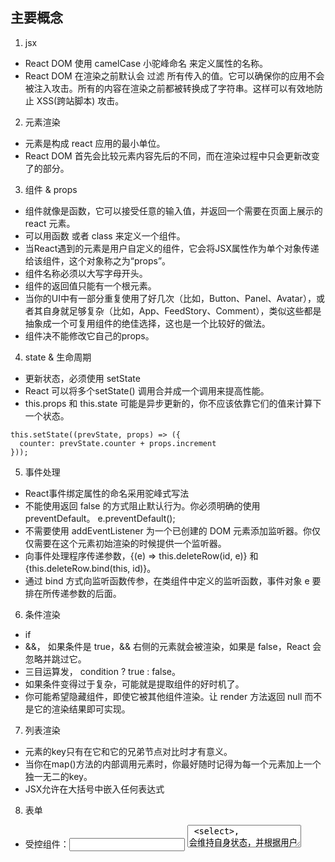 ## 主要概念
1. jsx
-  React DOM 使用 camelCase 小驼峰命名 来定义属性的名称。
- React DOM 在渲染之前默认会 过滤 所有传入的值。它可以确保你的应用不会被注入攻击。所有的内容在渲染之前都被转换成了字符串。这样可以有效地防止 XSS(跨站脚本) 攻击。
2. 元素渲染
- 元素是构成 react 应用的最小单位。
- React DOM 首先会比较元素内容先后的不同，而在渲染过程中只会更新改变了的部分。
3. 组件 & props
- 组件就像是函数，它可以接受任意的输入值，并返回一个需要在页面上展示的 react 元素。
- 可以用函数 或者 class 来定义一个组件。
- 当React遇到的元素是用户自定义的组件，它会将JSX属性作为单个对象传递给该组件，这个对象称之为“props”。
- 组件名称必须以大写字母开头。
- 组件的返回值只能有一个根元素。
- 当你的UI中有一部分重复使用了好几次（比如，Button、Panel、Avatar），或者其自身就足够复杂（比如，App、FeedStory、Comment），类似这些都是抽象成一个可复用组件的绝佳选择，这也是一个比较好的做法。
- 组件决不能修改它自己的props。
4. state & 生命周期
- 更新状态，必须使用 setState
- React 可以将多个setState() 调用合并成一个调用来提高性能。
- this.props 和 this.state 可能是异步更新的，你不应该依靠它们的值来计算下一个状态。
```
this.setState((prevState, props) => ({
  counter: prevState.counter + props.increment
}));
```
5. 事件处理
- React事件绑定属性的命名采用驼峰式写法
- 不能使用返回 false 的方式阻止默认行为。你必须明确的使用 preventDefault。 e.preventDefault();
- 不需要使用 addEventListener 为一个已创建的 DOM 元素添加监听器。你仅仅需要在这个元素初始渲染的时候提供一个监听器。
- 向事件处理程序传递参数，{(e) => this.deleteRow(id, e)} 和 {this.deleteRow.bind(this, id)}。
- 通过 bind 方式向监听函数传参，在类组件中定义的监听函数，事件对象 e 要排在所传递参数的后面。
6. 条件渲染
- if
- &&， 如果条件是 true，&& 右侧的元素就会被渲染，如果是 false，React 会忽略并跳过它。
- 三目运算发， condition ? true : false。
- 如果条件变得过于复杂，可能就是提取组件的好时机了。
- 你可能希望隐藏组件，即使它被其他组件渲染。让 render 方法返回 null 而不是它的渲染结果即可实现。
7. 列表渲染
- 元素的key只有在它和它的兄弟节点对比时才有意义。
- 当你在map()方法的内部调用元素时，你最好随时记得为每一个元素加上一个独一无二的key。
- JSX允许在大括号中嵌入任何表达式
8. 表单
- 受控组件：<input> <textarea> <select>, 会维持自身状态，并根据用户输入进行更新。select标签上用value属性来表示选中项。
- 非受控组件：<input type="file"> ，该标签的value 是只读的，所以是非受控组件。
- 有处理多个受控的input元素时，你可以通过给每个元素添加一个name属性，来让处理函数根据 event.target.name的值来选择做什么。
- 有时使用受控组件可能很繁琐，因为要为数据可能发生变化的每一种方式都编写一个事件处理程序，并通过一个组件来管理全部的状态。
9. 状态提升
- 几个组件需要共用的状态数据，可以把他们提升到离他们最近的父组件中进行管理。
- 子组件中的状态提升到父组件进行管理，子组件变成受控组件。父组件通过自身的方法响应状态数据的改变。
- 状态提升比双向绑定方式要写更多的“模版代码”，但带来的好处是，你也可以更快地寻找和定位bug的工作。因为哪个组件保有状态数据，也只有它自己能够操作这些数据，发生bug的范围就被大大地减小了。此外，你也可以使用自定义逻辑来拒绝或者更改用户的输入。
10. 组合 v 继承
 - 建议使用组合，而不是继承来复用组件之间的代码。
11. react 理念
## 高级指引
1. 深入JSX
  - 可以使用点表示法引用react组件。
  - 组件以大写字母开头，小写字母会被误以为是 HTML 原生标签。
  - 不给属性传值，默认是true。
  - 这两个是等效的：
  ```
  // 1.谨慎使用此语法。
  const props = {firstName: 'Ben', lastName: 'Hector'};
  return <Greeting {...props} />;
  // 2.
  return <Greeting firstName="Ben" lastName="Hector" />;
  ```
  - React 组件也可以通过数组的形式返回多个元素(直接 return map的结果)
  - false、null、undefined 和 true 都是有效的子代，但它们不会直接被渲染。如果你想让类似 false、true、null 或 undefined 出现在输出中，你必须先把它转换成字符串 （string（value））。
  - 0 依然会被渲染。
2. 使用 PropTypes 检查类型
  - propTypes 只在开发模式下进行检查。
  - 可以将属性声明为 
    - JS 原生类型
    - 任何可被渲染的元素（包括数字、字符串、子元素或数组）。
    - 一个 React 元素
    - 是某个特定值之一
    - 限制它为列举类型之一的对象
    - 一个指定元素类型的数组
    - 一个指定类型的对象
    - 一个指定属性及其类型的对象
    - isRequired, 如果这个属性父组件没有提供时，会打印警告信息.
    - 也可以指定一个自定义验证器。
    - 
  - 可以通过配置 defaultProps 为 props定义默认值.
3. 静态类型检查 
4. Refs & DOM
  - 如果可以通过声明式实现，则尽量避免使用 refs。
  例如，不要在 Dialog 组件上直接暴露 open() 和 close() 方法，最好传递 isOpen 属性。
  - 如果想用 refs 来更新组件，请先考虑是否可以提升state
  - refs 的使用，先 创建，再使用。
  - 不能在函数式组件上使用 ref 属性，因为它们没有实例， 但是可以在函数式组件内部使用ref，只有它指向一个DOM元素或者class组件；
  ```
    class MyComponent extends React.Component {
      constructor(props) {
        super(props);

        this.inputRef = React.createRef();
      }

      render() {
        return <input type="text" ref={this.inputRef} />;
      }

      componentDidMount() {
        this.inputRef.current.focus();
      }
    }
  ```
1. 非受控组件和受控组件
- 非受控组件：子组件使用refs将数据、方法传递给父组件
- 受控组件： 父组件使用props将数据、方法传递给子组件，子组件使用方法将数据传递给父组件。
2. 性能优化
- 部署应用时，请确认使用了生产版本。
- npm run build，这将会在该项目的`build/`文件夹内创建一个生产版本的应用。只有在发布项目时才有必要这么做。
- 避免重新渲染
  - 一个组件的state 或 props 发生变化的时候，react 会重新渲染，使用diff算法。
  - 重新渲染之前会触发 shouldComponentUpdate 生命周期，默认返回 true可使 react执行更新，返回false的时候不执行更新，并且它的子组件页将不更新。
  - 重新渲染之前，会先判断   shouldComponentUpdate 的返回值，如果为false，则不更新，如果为true，调用render 函数，继续判断是否有更新，如果有更新才重新渲染。
  - react 提供 PureComponent，在 shouldComponentUpdate 中做了一个浅比较，但是可能忽略属性或状态突变的情况，比如对象。
  - 为了避免上述情况，使用确保对象、数组会发生变化的方法。比如，扩展运算符、concat等。
3. reconciliation：
- 在重新渲染的时候，render 函数会返回一个不同的react元素树。
- diff 算法
  - 比较标签名：标签名不同，旧的DOM树被销毁，重新渲染。
  - DOM元素，比较属性：如果className或style不同，更改为新的值。
  - 组件元素：执行 componentWillReceiveProps 和 componentWillUpdate   ，然后执行 render（）方法，比较 虚拟DOM 树，
  - 子节点有 key 时，key 相同的不重新渲染。index 作为key不推荐使用，可能导致无效或者更新混乱。
4. context：
- Context 提供了一种在组件之间共享此类值的方式，而不必通过组件树的每个层级显式地传递 props 。
5. Fragments：
- Fragments （<></>）可以让你聚合一个子元素列表，而不在DOM 中增加额外的节点。
- <React.Fragment key={item.id}></React.Fragment>, 可以传入 key 属性，作用 同 <></>
6. 高阶组件（HOC）
- 一个接受组件作为参数，并返回一个新的组件。
- 是 mixins 的一种升级，在一个地方定义逻辑并能对所有的组件使用。
- 是一个没有副作用的纯函数。
- 允许我们在一个地方定义这个逻辑，并在许多组件之间共享它。这正是高阶组件擅长的地方。
- 不要试图在 HOC 中修改组件原型（或以其他方式改变它）.
- HOC 不应该修改传入组件，而应该使用组合的方式，通过将组件包装在容器组件中实现功能
- React Redux 的 `connect` 函数 就是高阶函数的案例。
- 高阶组件和 包裹组件之间是完全基于 props 属性的，这就使得为组件切换HOC 非常轻松。
- 不要在高阶组件内部修改（或以其他方式修改）原组件的原型属性，这样会使得两者不解耦。
- 高阶组件，可以与 其他高阶组件，甚至自身也是可组合的，它对类组价和无状态函数式组件的适用性同样好。
7. render props
- 值为函数的prop（应该是用于render的函数），在组件间共享代码的简单技术。
- 可以使用一个带有render props 的常规组件来实现大量的高阶组件。
- 也可以简单的使用children prop， children prop 可以直接放置在元素的内部，{function},此时可能需要将 children 设置为 PropTypes.func.isRequired。
- ？使用 render props 的时候，最好将方法绑定在实例上，否则如果使用 purecomponent 的时候，可能会导致不重新渲染。但是问题是为什么使用了方法绑定就可以了呢。。。。
8. 静态类型检查
  - 建议在大型代码库中国使用flow或 typeScript来代替propTypes。
9. 严格模式
  - 严格模式是用来突出显示应用程序中潜在问题的工具。
  - 严格模式检查仅在开发模式下运行；不会影响生产构建。
  -
  ```
   <React.StrictMode>
        <div>
          <ComponentOne />
          <ComponentTwo />
        </div>
   </React.StrictMode>
  // ComponentOne 和 ComponentTwo 以及它们的所有后代元素都将进行检查。
  ```
10. 使用 propTypes 类型检查
11.
